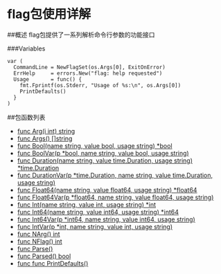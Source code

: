 # flag包使用详解

##概述
flag包提供了一系列解析命令行参数的功能接口

###Variables
    
    var (
      CommandLine = NewFlagSet(os.Args[0], ExitOnError)
      ErrHelp     = errors.New("flag: help requested")
      Usage       = func() {
        fmt.Fprintf(os.Stderr, "Usage of %s:\n", os.Args[0])
        PrintDefaults()
      }
    )


##包函数列表
- [func Arg(i int) string](Arg.md)
- [func Args() []string](Args.md)
- [func Bool(name string, value bool, usage string) *bool](Bool.md)
- [func BoolVar(p *bool, name string, value bool, usage string)](BoolVar.md)
- [func Duration(name string, value time.Duration, usage string) *time.Duration](Duration.md)
- [func DurationVar(p *time.Duration, name string, value time.Duration, usage string)](DurationVar.md)
- [func Float64(name string, value float64, usage string) *float64](Float64.md)
- [func Float64Var(p *float64, name string, value float64, usage string)](Float64Var.md)
- [func Int(name string, value int, usage string) *int](Int.md)
- [func Int64(name string, value int64, usage string) *int64](Int64.md)
- [func Int64Var(p *int64, name string, value int64, usage string)](Int64Var.md)
- [func IntVar(p *int, name string, value int, usage string)](IntVar.md)
- [func NArg() int](NArg.md)
- [func NFlag() int](NFlag.md)
- [func Parse()](Parse.md)
- [func Parsed() bool](Parsed.md)
- [func func PrintDefaults()](PrintDefaults.md)